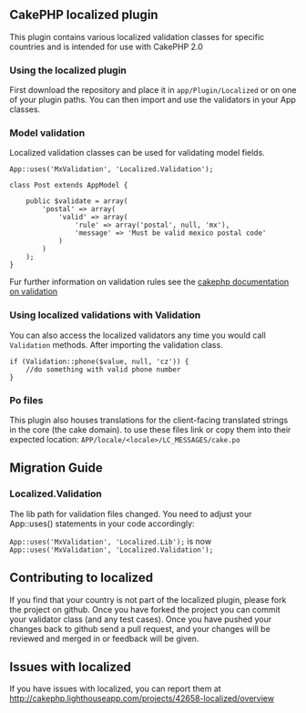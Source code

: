 ## CakePHP localized plugin

This plugin contains various localized validation classes for specific countries and is intended for use with CakePHP 2.0

### Using the localized plugin

First download the repository and place it in `app/Plugin/Localized` or on one of your plugin paths. You can then import and use the validators in your App classes.

### Model validation

Localized validation classes can be used for validating model fields.

	App::uses('MxValidation', 'Localized.Validation');

	class Post extends AppModel {

		public $validate = array(
			'postal' => array(
				'valid' => array(
					'rule' => array('postal', null, 'mx'),
					'message' => 'Must be valid mexico postal code'
				)
			)
		);
	}

Fur further information on validation rules see the [cakephp documentation on validation](http://book.cakephp.org/2.0/en/models/data-validation.html)

### Using localized validations with Validation

You can also access the localized validators any time you would call `Validation` methods. After importing the validation class.

	if (Validation::phone($value, null, 'cz')) {
		//do something with valid phone number
	}

### Po files

This plugin also houses translations for the client-facing translated strings in the core (the cake domain). to use these files link or copy them
into their expected location: `APP/locale/<locale>/LC_MESSAGES/cake.po`

## Migration Guide

### Localized.Validation
The lib path for validation files changed. You need to adjust your App::uses() statements in your code accordingly:

`App::uses('MxValidation', 'Localized.Lib');`
is now
`App::uses('MxValidation', 'Localized.Validation');`

## Contributing to localized

If you find that your country is not part of the localized plugin, please fork the project on github.  Once you have forked the project you can commit your validator class (and any test cases).  Once you have pushed your changes back to github send a pull request, and your changes will be reviewed and merged in or feedback will be given.

## Issues with localized

If you have issues with localized, you can report them at http://cakephp.lighthouseapp.com/projects/42658-localized/overview